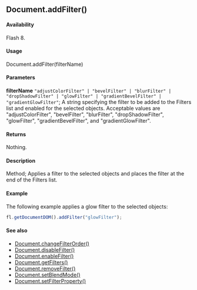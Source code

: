 ## Document.addFilter()

#### Availability

Flash 8.

#### Usage

Document.addFilter(filterName)

#### Parameters

**filterName** `"adjustColorFilter" | "bevelFilter" | "blurFilter" | "dropShadowFilter" | "glowFilter" | "gradientBevelFilter" | "gradientGlowFilter"`; A string specifying the filter to be added to the Filters list and enabled for the selected objects. Acceptable values are "adjustColorFilter", "bevelFilter", "blurFilter", "dropShadowFilter", "glowFilter", "gradientBevelFilter", and "gradientGlowFilter".

#### Returns

Nothing.

#### Description

Method; Applies a filter to the selected objects and places the filter at the end of the Filters list.

#### Example

The following example applies a glow filter to the selected objects:

```javascript
fl.getDocumentDOM().addFilter("glowFilter");
```

#### See also

- [Document.changeFilterOrder()](../Document_object/Document29.md)
- [Document.disableFilter()](../Document_object/Document47.md)
- [Document.enableFilter()](../Document_object/Document59.md)
- [Document.getFilters()](../Document_object/Document79.md)
- [Document.removeFilter()](../Document_object/Document270.md)
- [Document.setBlendMode()](../Document_object/Document460.md)
- [Document.setFilterProperty()](../Document_object/Document520.md)
